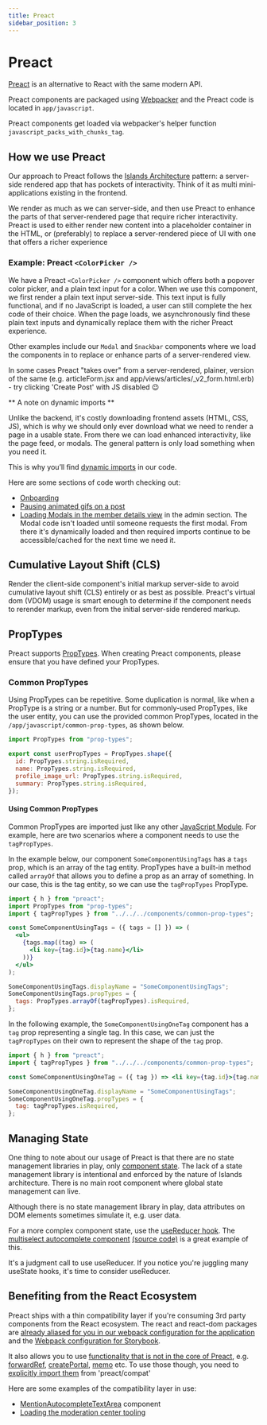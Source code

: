 ```yaml
---
title: Preact
sidebar_position: 3
---
```


# Preact

[Preact](https://preactjs.com/) is an alternative to React with the same modern
API.

Preact components are packaged using [Webpacker](packs.md) and the
Preact code is located in `app/javascript`.

Preact components get loaded via webpacker's helper function
`javascript_packs_with_chunks_tag`.

## How we use Preact

Our approach to Preact follows the [Islands Architecture](https://jasonformat.com/islands-architecture/) pattern: a server-side rendered app that has pockets of interactivity. Think of it as multi mini-applications existing in the frontend.

We render as much as we can server-side, and then use Preact to enhance the parts of that server-rendered page that require richer interactivity. Preact is used to either render new content into a placeholder container in the HTML, or (preferably) to replace a server-rendered piece of UI with one that offers a richer experience

### Example: Preact `<ColorPicker />`

We have a Preact `<ColorPicker />` component which offers both a popover color picker, and a plain text input for a color. When we use this component, we first render a plain text input server-side. This text input is fully functional, and if no JavaScript is loaded, a user can still complete the hex code of their choice. When the page loads, we asynchronously find these plain text inputs and dynamically replace them with the richer Preact experience.

Other examples include our `Modal` and `Snackbar` components where we load the components in to replace or enhance parts of a server-rendered view.

In some cases Preact "takes over" from a server-rendered, plainer, version of the same (e.g. articleForm.jsx and app/views/articles/_v2_form.html.erb) - try clicking 'Create Post' with JS disabled 😉

** A note on dynamic imports **

Unlike the backend, it's costly downloading frontend assets (HTML, CSS, JS), which is why we should only ever download what we need to render a page in a usable state. From there we can load enhanced interactivity, like the page feed, or modals. The general pattern is only load something when you need it.

This is why you’ll find [dynamic imports](https://developer.mozilla.org/en-US/docs/Web/JavaScript/Reference/Statements/import#dynamic_imports) in our code.

Here are some sections of code worth checking out:

- [Onboarding](https://github.com/forem/forem/blob/0024fe40d6ade998a216216b00f157fa7f49e1c0/app/javascript/packs/Onboarding.jsx#L20-L26)
- [Pausing animated gifs on a post](https://github.com/forem/forem/blob/0024fe40d6ade998a216216b00f157fa7f49e1c0/app/javascript/packs/articlePage.jsx#L11-L17)
- [Loading Modals in the member details view](https://github.com/forem/forem/blob/0024fe40d6ade998a216216b00f157fa7f49e1c0/app/javascript/packs/admin/editUser.jsx#L84-L89) in the admin section. The Modal code isn't loaded until someone requests the first modal. From there it's dynamically loaded and then required imports continue to be accessible/cached for the next time we need it.

## Cumulative Layout Shift (CLS)
Render the client-side component's initial markup server-side to avoid cumulative layout shift (CLS) entirely or as best as possible. Preact's virtual dom (VDOM) usage is smart enough to determine if the component needs to rerender markup, even from the initial server-side rendered markup.

## PropTypes

Preact supports
[PropTypes](https://reactjs.org/docs/typechecking-with-proptypes.html). When
creating Preact components, please ensure that you have defined your PropTypes.

### Common PropTypes

Using PropTypes can be repetitive. Some duplication is normal, like when a
PropType is a string or a number. But for commonly-used PropTypes, like the user
entity, you can use the provided common PropTypes, located in the
`/app/javascript/common-prop-types`, as shown below.

```javascript
import PropTypes from "prop-types";

export const userPropTypes = PropTypes.shape({
  id: PropTypes.string.isRequired,
  name: PropTypes.string.isRequired,
  profile_image_url: PropTypes.string.isRequired,
  summary: PropTypes.string.isRequired,
});
```

#### Using Common PropTypes

Common PropTypes are imported just like any other
[JavaScript Module](https://developer.mozilla.org/en-US/docs/Web/JavaScript/Guide/Modules).
For example, here are two scenarios where a component needs to use the
`tagPropTypes`.

In the example below, our component `SomeComponentUsingTags` has a `tags` prop,
which is an array of the tag entity. PropTypes have a built-in method called
`arrayOf` that allows you to define a prop as an array of something. In our
case, this is the tag entity, so we can use the `tagPropTypes` PropType.

```jsx
import { h } from "preact";
import PropTypes from "prop-types";
import { tagPropTypes } from "../../../components/common-prop-types";

const SomeComponentUsingTags = ({ tags = [] }) => (
  <ul>
    {tags.map((tag) => (
      <li key={tag.id}>{tag.name}</li>
    ))}
  </ul>
);

SomeComponentUsingTags.displayName = "SomeComponentUsingTags";
SomeComponentUsingTags.propTypes = {
  tags: PropTypes.arrayOf(tagPropTypes).isRequired,
};
```

In the following example, the `SomeComponentUsingOneTag` component has a `tag`
prop representing a single tag. In this case, we can just the `tagPropTypes` on
their own to represent the shape of the `tag` prop.

```jsx
import { h } from "preact";
import { tagPropTypes } from "../../../components/common-prop-types";

const SomeComponentUsingOneTag = ({ tag }) => <li key={tag.id}>{tag.name}</li>;

SomeComponentUsingOneTag.displayName = "SomeComponentUsingTags";
SomeComponentUsingOneTag.propTypes = {
  tag: tagPropTypes.isRequired,
};
```

## Managing State

One thing to note about our usage of Preact is that there are no state management libraries in play, only [component state](https://reactjs.org/docs/faq-state.html). The lack of a state management library is intentional and enforced by the nature of Islands architecture. There is no main root component where global state management can live.

Although there is no state management library in play, data attributes on DOM elements sometimes simulate it, e.g. user data.

For a more complex component state, use the [useReducer hook](https://reactjs.org/docs/hooks-reference.html#usereducer). The [multiselect autocomplete component](https://storybook.forem.com/?path=/story/app-components-multiselectautocomplete--default) [(source code)](https://github.com/forem/forem/blob/0024fe40d6ade998a216216b00f157fa7f49e1c0/app/javascript/crayons/MultiSelectAutocomplete/MultiSelectAutocomplete.jsx) is a great example of this.

 It's a judgment call to use useReducer. If you notice you're juggling many useState hooks, it's time to consider useReducer.
## Benefiting from the React Ecosystem

Preact ships with a thin compatibility layer if you're consuming 3rd party components from the React ecosystem. The react and react-dom packages are [already aliased for you in our webpack configuration for the application](https://github.com/forem/forem/blob/b81d8c947972761a8f3c8f82bb594ffd2f701b25/config/webpack/environment.js#L31-L32[) and the [Webpack configuration for Storybook](https://github.com/forem/forem/blob/b81d8c947972761a8f3c8f82bb594ffd2f701b25/app/javascript/.storybook/main.js#L80-L81).

It also allows you to use [functionality that is not in the core of Preact](https://preactjs.com/guide/v10/whats-new/#compat-lives-in-core), e.g. [forwardRef](https://reactjs.org/docs/forwarding-refs.html), [createPortal](https://reactjs.org/docs/portals.html), [memo](https://reactjs.org/docs/react-api.html#reactmemo) etc. To use those though, you need to [explicitly import them](https://github.com/forem/forem/blob/b81d8c947972761a8f3c8f82bb594ffd2f701b25/app/javascript/crayons/MentionAutocompleteTextArea/MentionAutocompleteTextArea.jsx#L3) from 'preact/compat'

Here are some examples of the compatibility layer in use:

- [MentionAutocompleteTextArea](https://github.com/forem/forem/blob/0024fe40d6ade998a216216b00f157fa7f49e1c0/app/javascript/crayons/MentionAutocompleteTextArea/MentionAutocompleteTextArea.jsx#L3) component
- [Loading the moderation center tooling](https://github.com/forem/forem/blob/0024fe40d6ade998a216216b00f157fa7f49e1c0/app/javascript/modCenter/singleArticle/index.jsx#L3)